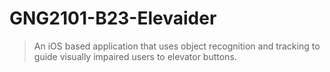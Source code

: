 # GNG2101-B23-Elevaider

> An iOS based application that uses object recognition and tracking to guide visually impaired users to elevator buttons.
